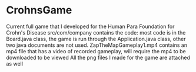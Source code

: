 # CrohnsGame
Current full game that I developed for the Human Para Foundation for Crohn's Disease
src/com/company contains the code: most code is in the Board.java class, the game is run through the Application.java class, other two java documents are not used.
ZapTheMapGameplay1.mp4 contains an mp4 file that has a video of recorded gameplay, will require the mp4 to be downloaded to be viewed
All the png files I made for the game are attached as well
